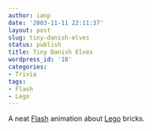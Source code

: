 ```yaml
---
author: ianp
date: '2003-11-11 22:11:37'
layout: post
slug: tiny-danish-elves
status: publish
title: Tiny Danish Elves
wordpress_id: '18'
categories:
- Trivia
tags:
- Flash
- Lego
---
```


A neat [Flash](http://www.macromedia.com/software/flash) animation about
[Lego](http://www.popandco.com/archive/moab) bricks.
